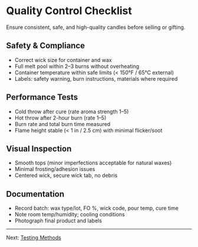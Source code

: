 # Quality Control Checklist

Ensure consistent, safe, and high-quality candles before selling or gifting.

## Safety & Compliance

-   Correct wick size for container and wax
-   Full melt pool within 2–3 burns without overheating
-   Container temperature within safe limits (< 150°F / 65°C external)
-   Labels: safety warning, burn instructions, materials where required

## Performance Tests

-   Cold throw after cure (rate aroma strength 1–5)
-   Hot throw after 2-hour burn (rate 1–5)
-   Burn rate and total burn time measured
-   Flame height stable (< 1 in / 2.5 cm) with minimal flicker/soot

## Visual Inspection

-   Smooth tops (minor imperfections acceptable for natural waxes)
-   Minimal frosting/adhesion issues
-   Centered wick, secure wick tab, no debris

## Documentation

-   Record batch: wax type/lot, FO %, wick code, pour temp, cure time
-   Note room temp/humidity; cooling conditions
-   Photograph final product and labels

---

Next: [Testing Methods](testing.md)
